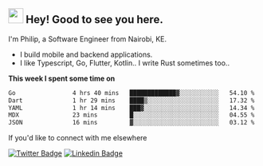 <h2><img src="https://slackmojis.com/emojis/3643-cool-doge/download" width="30"/> Hey! Good to see you here.</h2>

<p>I'm Philip, a Software Engineer from Nairobi, KE. 

- I build mobile and backend applications.
- I like Typescript, Go, Flutter, Kotlin.. I write Rust sometimes too..</p>

**This week I spent some time on**
<!--START_SECTION:waka-->

```txt
Go                4 hrs 40 mins   █████████████▓░░░░░░░░░░░   54.10 %
Dart              1 hr 29 mins    ████▒░░░░░░░░░░░░░░░░░░░░   17.32 %
YAML              1 hr 14 mins    ███▓░░░░░░░░░░░░░░░░░░░░░   14.34 %
MDX               23 mins         █░░░░░░░░░░░░░░░░░░░░░░░░   04.55 %
JSON              16 mins         ▓░░░░░░░░░░░░░░░░░░░░░░░░   03.12 %
```

<!--END_SECTION:waka-->

If you'd like to connect with me elsewhere

[![Twitter Badge](https://img.shields.io/badge/-Twitter-1ca0f1?style=flat-square&labelColor=1ca0f1&logo=twitter&logoColor=white&link=https://twitter.com/_diogorodrigues)](https://twitter.com/kimathiphil)  [![Linkedin Badge](https://img.shields.io/badge/-LinkedIn-blue?style=flat-square&logo=Linkedin&logoColor=white&link=https://www.linkedin.com/in/philip-kimathi-2604a9114/)](https://www.linkedin.com/in/philip-kimathi-2604a9114/)
